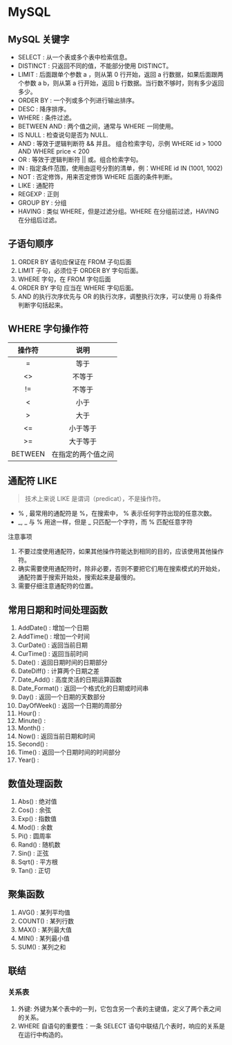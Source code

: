 # MySQL
## MySQL 关键字
 - SELECT : 从一个表或多个表中检索信息。
 - DISTINCT : 只返回不同的值，不能部分使用 DISTINCT。
 - LIMIT : 后面跟单个参数 a ，则从第 0 行开始，返回 a 行数据，如果后面跟两个参数 a b，则从第 a 行开始，返回 b 行数据。当行数不够时，则有多少返回多少。
 - ORDER BY : 一个列或多个列进行输出排序。
 - DESC : 降序排序。
 - WHERE : 条件过滤。
 - BETWEEN AND : 两个值之间，通常与 WHERE 一同使用。
 - IS NULL : 检查说句是否为 NULL.
 - AND : 等效于逻辑判断符 && 并且。 组合检索字句，示例 WHERE id > 1000 AND WHERE price < 200
 - OR : 等效于逻辑判断符 || 或。组合检索字句。
 - IN : 指定条件范围，使用由逗号分割的清单，例：WHERE id IN (1001, 1002)
 - NOT : 否定修饰，用来否定修饰 WHERE 后面的条件判断。
 - LIKE : 通配符
 - REGEXP : 正则
 - GROUP BY : 分组
 - HAVING : 类似 WHERE，但是过滤分组。WHERE 在分组前过滤，HAVING 在分组后过滤。


## 子语句顺序
 1. ORDER BY 语句应保证在 FROM 子句后面
 2. LIMIT 子句，必须位于 ORDER BY 字句后面。
 3. WHERE 字句，在 FROM 字句后面
 4. ORDER BY 字句 应当在 WHERE 字句后面。
 5. AND 的执行次序优先与 OR 的执行次序，调整执行次序，可以使用 () 将条件判断字句括起来。

## WHERE 字句操作符
|   操作符  |    说明   |
|:--------:|:--------:|
|   =   |    等于   |
|   <>  |   不等于  |
|   !=  |   不等于  |
|   <   |    小于   |
| > | 大于 |
|   <=  |    小于等于 |
|  >= | 大于等于|
| BETWEEN | 在指定的两个值之间|

## 通配符 LIKE
 > 技术上来说 LIKE 是谓词（predicat），不是操作符。

 - % , 最常用的通配符是 %，在搜索中， % 表示任何字符出现的任意次数。
 - _, _ 与 % 用途一样，但是 _ 只匹配一个字符，而 % 匹配任意字符

注意事项
 1. 不要过度使用通配符，如果其他操作符能达到相同的目的，应该使用其他操作符。 
 2. 确实需要使用通配符时，除非必要，否则不要把它们用在搜索模式的开始处，通配符置于搜索开始处，搜索起来是最慢的。
 3. 需要仔细注意通配符的位置。

## 常用日期和时间处理函数
 1. AddDate() : 增加一个日期
 2. AddTime() : 增加一个时间
 3. CurDate() : 返回当前日期
 4. CurTime() : 返回当前时间
 5. Date() : 返回日期时间的日期部分
 6. DateDiff() : 计算两个日期之差
 7. Date_Add() : 高度灵活的日期运算函数
 8. Date_Format() : 返回一个格式化的日期或时间串
 9. Day() : 返回一个日期的天数部分
 10. DayOfWeek() : 返回一个日期的周部分
 11. Hour() :
 12. Minute() :
 13. Month() :
 14. Now() : 返回当前日期和时间
 15. Second() :
 16. Time() : 返回一个日期时间的时间部分
 17. Year() : 

## 数值处理函数
 1. Abs()    : 绝对值
 2. Cos()    : 余弦
 3. Exp()    : 指数值
 4. Mod()    : 余数
 5. Pi()     : 圆周率
 6. Rand()   : 随机数
 7. Sin()    : 正弦
 8. Sqrt()   : 平方根
 9. Tan()    : 正切

## 聚集函数
 1. AVG()   : 某列平均值
 2. COUNT() : 某列行数
 3. MAX()   : 某列最大值
 4. MIN()   : 某列最小值
 5. SUM()   : 某列之和

## 联结
### 关系表
 1. 外键: 外键为某个表中的一列，它包含另一个表的主键值，定义了两个表之间的关系。
 2. WHERE 自语句的重要性：一条 SELECT 语句中联结几个表时，响应的关系是在运行中构造的。
